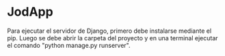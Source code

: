 # JodApp

Para ejecutar el servidor de Django, primero debe instalarse mediante el pip.
Luego se debe abrir la carpeta del proyecto y en una terminal ejecutar el comando "python manage.py runserver".
